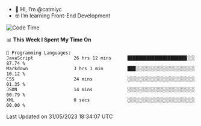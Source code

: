 - 👋 Hi, I’m @catmiyc
- 🤓 I’m learning Front-End Development

<!---
catmiyc/catmiyc is a ✨ special ✨ repository because its `README.md` (this file) appears on your GitHub profile.
You can click the Preview link to take a look at your changes.
--->


<!--START_SECTION:waka-->
![Code Time](http://img.shields.io/badge/Code%20Time-252%20hrs%2059%20mins-blue)

📊 **This Week I Spent My Time On** 

```text
💬 Programming Languages: 
JavaScript               26 hrs 12 mins      ██████████████████████░░░   87.74 % 
Markdown                 3 hrs 1 min         ███░░░░░░░░░░░░░░░░░░░░░░   10.12 % 
CSS                      24 mins             ░░░░░░░░░░░░░░░░░░░░░░░░░   01.35 % 
JSON                     14 mins             ░░░░░░░░░░░░░░░░░░░░░░░░░   00.79 % 
XML                      0 secs              ░░░░░░░░░░░░░░░░░░░░░░░░░   00.00 % 
```


 Last Updated on 31/05/2023 18:34:07 UTC
<!--END_SECTION:waka-->
